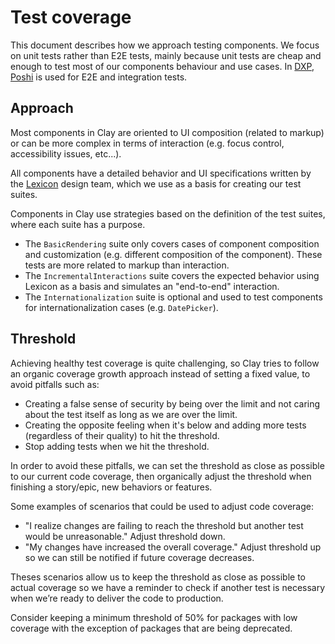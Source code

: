 # Test coverage

This document describes how we approach testing components. We focus on unit tests rather than E2E tests, mainly because unit tests are cheap and enough to test most of our components behaviour and use cases. In [DXP](https://github.com/liferay/liferay-portal), [Poshi](https://qa-compendium.readthedocs.io/en/latest/poshi/index-poshi.html) is used for E2E and integration tests.

## Approach

Most components in Clay are oriented to UI composition (related to markup) or can be more complex in terms of interaction (e.g. focus control, accessibility issues, etc...).

All components have a detailed behavior and UI specifications written by the [Lexicon](https://liferay.design/lexicon/) design team, which we use as a basis for creating our test suites.

Components in Clay use strategies based on the definition of the test suites, where each suite has a purpose.

-   The `BasicRendering` suite only covers cases of component composition and customization (e.g. different composition of the component). These tests are more related to markup than interaction.
-   The `IncrementalInteractions` suite covers the expected behavior using Lexicon as a basis and simulates an "end-to-end" interaction.
-   The `Internationalization` suite is optional and used to test components for internationalization cases (e.g. `DatePicker`).

## Threshold

Achieving healthy test coverage is quite challenging, so Clay tries to follow an organic coverage growth approach instead of setting a fixed value, to avoid pitfalls such as:

-   Creating a false sense of security by being over the limit and not caring about the test itself as long as we are over the limit.
-   Creating the opposite feeling when it's below and adding more tests (regardless of their quality) to hit the threshold.
-   Stop adding tests when we hit the threshold.

In order to avoid these pitfalls, we can set the threshold as close as possible to our current code coverage, then organically adjust the threshold when finishing a story/epic, new behaviors or features.

Some examples of scenarios that could be used to adjust code coverage:

-   "I realize changes are failing to reach the threshold but another test would be unreasonable." Adjust threshold down.
-   "My changes have increased the overall coverage." Adjust threshold up so we can still be notified if future coverage decreases.

Theses scenarios allow us to keep the threshold as close as possible to actual coverage so we have a reminder to check if another test is necessary when we’re ready to deliver the code to production.

Consider keeping a minimum threshold of 50% for packages with low coverage with the exception of packages that are being deprecated.
